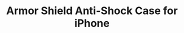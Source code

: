 ---
layout: project
permalink: /zuslab/
title: "Armor Shield Anti-Shock Case for iPhone"
description: "A sleek, urban rugged protective case for iPhone"
challenge: "Zuslab approached Keydesign to redesign their popular Armor Shield case, to update the styling and reduce the cost of the current multi-part construction."
result: "After working with Zuslab to determine their brand goals, and researching current trends to find marketplace fit, Keydesign created a sleek and simple two part case with various textures to highlight the functional elements of the rugged design and make it more pleasant to hold in the hand. The new design reduced manufacturing time, reduced material costs, and increased brand value to the customer."
services:
 - "trend research"
 - "ideation"
 - "3D CAD"
main_image: "/assets/images/projects/zuslab/main.jpg"
images:
 - "/assets/images/projects/zuslab/01.jpg"
 - "/assets/images/projects/zuslab/02.jpg"
 - "/assets/images/projects/zuslab/03.jpg"
 - "/assets/images/projects/zuslab/04.jpg"
 - "/assets/images/projects/zuslab/05.jpg"
 - "/assets/images/projects/zuslab/06.jpg"
---